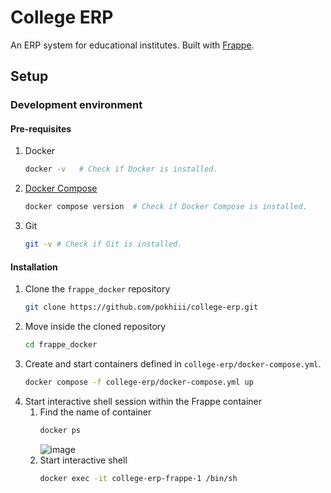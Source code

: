 # College ERP

An ERP system for educational institutes. Built with [Frappe](https://frappeframework.com/).

## Setup

### Development environment

#### Pre-requisites

1. Docker
   ```sh
   docker -v   # Check if Docker is installed.
   ```
2. [Docker Compose](https://docs.docker.com/compose/)
   ```sh
   docker compose version  # Check if Docker Compose is installed.
   ```
3. Git
   ```sh
   git -v # Check if Git is installed.
   ```

#### Installation

1. Clone the `frappe_docker` repository
   ```sh
   git clone https://github.com/pokhiii/college-erp.git
   ```
2. Move inside the cloned repository
   ```sh
   cd frappe_docker
   ```
3. Create and start containers defined in `college-erp/docker-compose.yml`.
   ```sh
   docker compose -f college-erp/docker-compose.yml up
   ```
4. Start interactive shell session within the Frappe container
   1. Find the name of container
      ```sh
      docker ps
      ```
      ![image](https://github.com/pokhiii/college-erp/assets/11808845/1b81ee46-800c-4765-a605-5e05914a5b46)
   2. Start interactive shell
      ```sh
      docker exec -it college-erp-frappe-1 /bin/sh
      ```